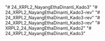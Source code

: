 "# 24_XRPL2_NayangEthaDinanti_Kado3" 
"# 24_XRPL2_NayangEthaDinanti_Kado3-rev" 
"# 24_XRPL2_NayangEthaDinanti_Kado3-rev" 
"# 24_XRPL2_NayangEthaDinanti_Kado3-rev" 
"# XRPL2_24_NayangEthaDinanti_Kado2" 
"# 24_XRPL2_NayangEthaDinanti_Kado3" 
